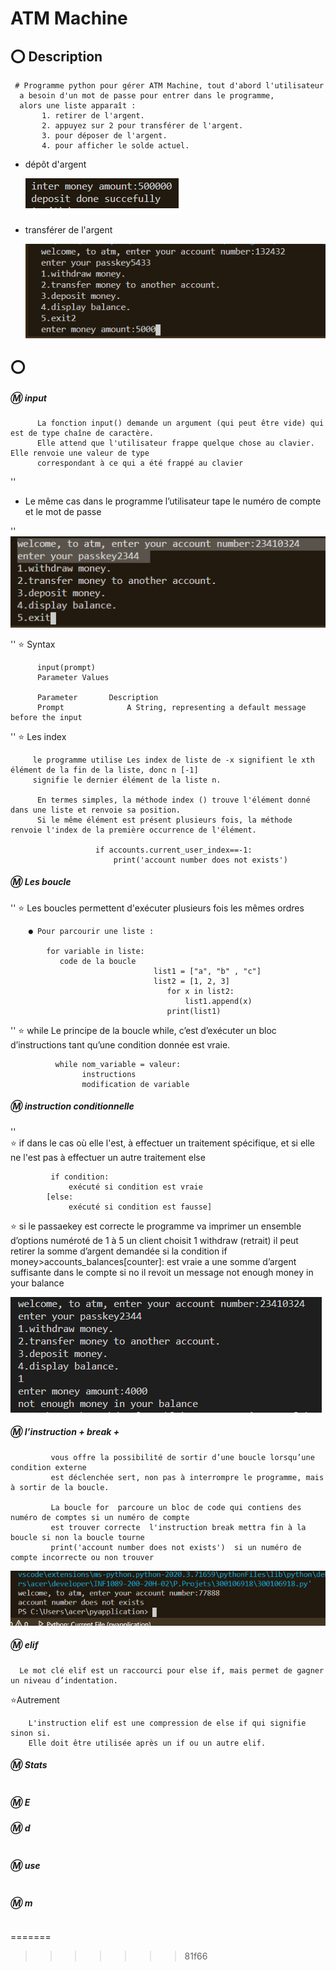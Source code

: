 
# ATM Machine



## :o: Description 

     # Programme python pour gérer ATM Machine, tout d'abord l'utilisateur 
      a besoin d'un mot de passe pour entrer dans le programme,
      alors une liste apparaît :
           1. retirer de l'argent.
           2. appuyez sur 2 pour transférer de l'argent.
           3. pour déposer de l'argent.
           4. pour afficher le solde actuel.

  - dépôt d'argent

    ![](image/depo.png)
 

  - transférer de l'argent

    ![](image/tranf.png )



## :o: 
 
   
##### :m: input
          La fonction input() demande un argument (qui peut être vide) qui est de type chaîne de caractère. 
          Elle attend que l'utilisateur frappe quelque chose au clavier. Elle renvoie une valeur de type
          correspondant à ce qui a été frappé au clavier         
 ''
 - Le même cas dans le programme l’utilisateur tape le numéro de compte et le mot de passe

''
![](image/CODE.png) 

''
    :star: Syntax

          input(prompt) 
          Parameter Values

          Parameter       Description
          Prompt              A String, representing a default message before the input


''
    :star: Les index

         le programme utilise Les index de liste de -x signifient le xth élément de la fin de la liste, donc n [-1] 
         signifie le dernier élément de la liste n.

          En termes simples, la méthode index () trouve l'élément donné dans une liste et renvoie sa position.
          Si le même élément est présent plusieurs fois, la méthode renvoie l'index de la première occurrence de l'élément.
 
                       if accounts.current_user_index==-1:
                           print('account number does not exists')
              

##### :m: Les boucle
  ''
         :star: Les boucles permettent d'exécuter plusieurs fois les mêmes ordres

        ● Pour parcourir une liste :

            for variable in liste:
               code de la boucle
                                    list1 = ["a", "b" , "c"]
                                    list2 = [1, 2, 3]
                                       for x in list2:
                                           list1.append(x)
                                       print(list1)

               
            
            
   

 

''
      :star: while  Le principe de la boucle while, c’est d’exécuter un bloc d’instructions
         tant qu’une condition donnée est vraie. 

              while nom_variable = valeur:
                    instructions
                    modification de variable

##### :m: instruction conditionnelle
''        
    :star:  if  dans le cas où elle l'est, à effectuer un traitement spécifique, 
         et si elle ne l'est pas à effectuer un autre traitement else 

             if condition: 
                 exécuté si condition est vraie 
            [else: 
                 exécuté si condition est fausse]

   :star:  si le passaekey est correcte le programme va imprimer un ensemble d’options numéroté de 1 à 5 
   un client choisit 1 withdraw (retrait)  il peut retirer la somme d’argent demandée si la condition 
   if money>accounts_balances[counter]: est vraie a une somme d’argent suffisante dans le compte si no 
   il revoit un message not enough money in your balance   
   
![](image/ret.png )

##### :m:  l’instruction + break + 
             vous offre la possibilité de sortir d’une boucle lorsqu’une condition externe
             est déclenchée sert, non pas à interrompre le programme, mais à sortir de la boucle.
             
             La boucle for  parcoure un bloc de code qui contiens des numéro de comptes si un numéro de compte
             est trouver correcte  l'instruction break mettra fin à la boucle si non la boucle tourne  
             print('account number does not exists')  si un numéro de compte incorrecte ou non trouver 

![](image/brek.png)

##### :m:  elif 
      Le mot clé elif est un raccourci pour else if, mais permet de gagner un niveau d’indentation.

 :star:Autrement 

        L'instruction elif est une compression de else if qui signifie sinon si. 
        Elle doit être utilisée après un if ou un autre elif. 
        

        
        




##### :m: Stats

```
```

##### :m: E





##### :m: d

```
```


##### :m:  use

```
```

##### :m:  m

```
```
=======

>>>>>>> 81f66
